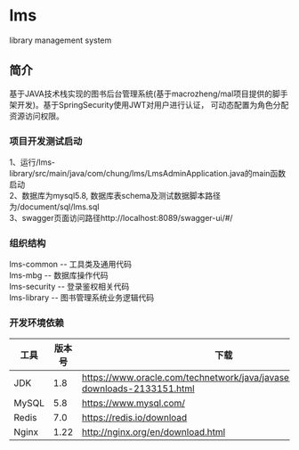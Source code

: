 # lms
library management system

## 简介

基于JAVA技术栈实现的图书后台管理系统(基于macrozheng/mal项目提供的脚手架开发)。基于SpringSecurity使用JWT对用户进行认证，
可动态配置为角色分配资源访问权限。

### 项目开发测试启动
1、运行/lms-library/src/main/java/com/chung/lms/LmsAdminApplication.java的main函数启动</br>
2、数据库为mysql5.8, 数据库表schema及测试数据脚本路径为/document/sql/lms.sql</br>
3、swagger页面访问路径http://localhost:8089/swagger-ui/#/

### 组织结构
lms-common -- 工具类及通用代码</br>
lms-mbg -- 数据库操作代码</br>
lms-security -- 登录鉴权相关代码</br>
lms-library -- 图书管理系统业务逻辑代码

### 开发环境依赖

| 工具          | 版本号 | 下载                                                         |
| ------------- | ------ | ------------------------------------------------------------ |
| JDK           | 1.8    | https://www.oracle.com/technetwork/java/javase/downloads/jdk8-downloads-2133151.html |
| MySQL         | 5.8    | https://www.mysql.com/                                       |
| Redis         | 7.0    | https://redis.io/download                                    |
| Nginx         | 1.22   | http://nginx.org/en/download.html                            |
